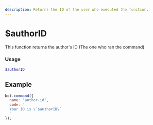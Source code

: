 ```yaml
---
description: Returns the ID of the user who executed the function.
---
```


# $authorID

This function returns the author's ID \(The one who ran the command\)

### Usage

```php
$authorID
```

## Example

```javascript
bot.command({
  name: "author-id",
  code: `
  Your ID is \`$authorID\`
  `
});
```

